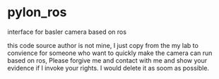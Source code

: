 # pylon_ros
interface for basler camera based on ros

this code source author is not mine, 
I just copy from the my lab to convience for someone who want to quickly make the camera can run based on ros, 
Please forgive me and contact with me and show your evidence if I invoke your rights.
I would delete it as soom as possible.
